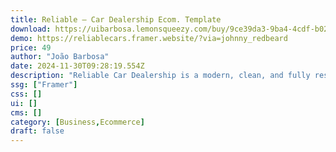 ```yaml
---
title: Reliable — Car Dealership Ecom. Template
download: https://uibarbosa.lemonsqueezy.com/buy/9ce39da3-9ba4-4cdf-b028-ca9490891f2e
demo: https://reliablecars.framer.website/?via=johnny_redbeard
price: 49
author: "João Barbosa"
date: 2024-11-30T09:28:19.554Z
description: "Reliable Car Dealership is a modern, clean, and fully responsive Car Dealership e-commerce template for Framer, with search and filtering components for users to easily find the type of vehicle they're looking for."
ssg: ["Framer"]
css: []
ui: []
cms: []
category: [Business,Ecommerce]
draft: false
---
```


